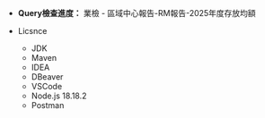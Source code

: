 - **Query檢查進度：** 業檢 - 區域中心報告-RM報告-2025年度存放均額

- Licsnce
    - JDK
    - Maven
    - IDEA
    - DBeaver
    - VSCode
    - Node.js 18.18.2
    - Postman